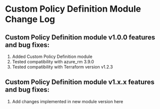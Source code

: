# Custom Policy Definition  Module Change Log

## Custom Policy Definition module v1.0.0 features and bug fixes:

1. Added Custom Policy Definition module 
2. Tested compatibility with azure_rm 3.9.0
3. Tested compatibility with Terraform version  v1.2.3

## Custom Policy Definition module v1.x.x features and bug fixes:

1. Add changes implemented in new module version here
